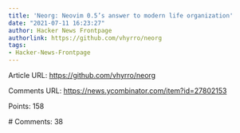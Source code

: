 ```yaml
---
title: 'Neorg: Neovim 0.5’s answer to modern life organization'
date: "2021-07-11 16:23:27"
author: Hacker News Frontpage
authorlink: https://github.com/vhyrro/neorg
tags:
- Hacker-News-Frontpage
---
```


<p>Article URL: <a href="https://github.com/vhyrro/neorg">https://github.com/vhyrro/neorg</a></p>
<p>Comments URL: <a href="https://news.ycombinator.com/item?id=27802153">https://news.ycombinator.com/item?id=27802153</a></p>
<p>Points: 158</p>
<p># Comments: 38</p>
